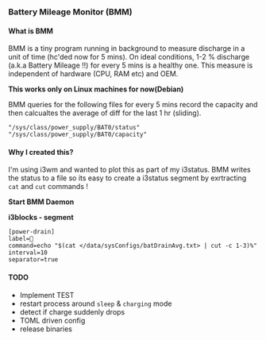 ### Battery Mileage Monitor (BMM)

#### What is BMM 

BMM is a tiny program running in background to measure discharge in a unit of time (hc'ded now for 5 mins). On ideal conditions, 1-2 % discharge (a.k.a Battery Mileage !!) for every 5 mins is a healthy one.
This measure is independent of hardware (CPU, RAM etc) and OEM. 

**This works only on Linux machines for now(Debian)**

BMM queries for the following files for every 5 mins record the capacity and then calcualtes the average of diff for the last 1 hr (sliding). 

    "/sys/class/power_supply/BAT0/status"
    "/sys/class/power_supply/BAT0/capacity"

#### Why I created this?

I'm using i3wm and wanted to plot this as part of my i3status. BMM writes the status to a file so its easy to create a i3status segment by exrtracting `cat` and `cut` commands !

**Start BMM Daemon**



**i3blocks - segment**

    [power-drain]
    label=
    command=echo "$(cat </data/sysConfigs/batDrainAvg.txt> | cut -c 1-3)%"
    interval=10
    separator=true

#### TODO
- Implement TEST
- restart process around `sleep` & `charging` mode
- detect if charge  suddenly drops
- TOML driven config
- release binaries
